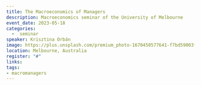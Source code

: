 ```yaml
---
title: The Macroeconomics of Managers
description: Macroeconomics seminar of the University of Melbourne 
event_date: 2023-05-18
categories: 
  -  seminar
speaker: Krisztina Orbán
image: https://plus.unsplash.com/premium_photo-1670450577641-f7bd59003ff2?q=80&w=2664&auto=format&fit=crop&ixlib=rb-4.0.3&ixid=M3wxMjA3fDB8MHxwaG90by1wYWdlfHx8fGVufDB8fHx8fA%3D%3D
location: Melbourne, Australia
register: "#"
links:
tags:
- macromanagers
---
```

